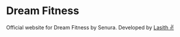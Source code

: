 # Dream Fitness

Official website for Dream Fitness by Senura.
Developed by [Lasith ✌️](https://github.com/DissanayakeLYB)
